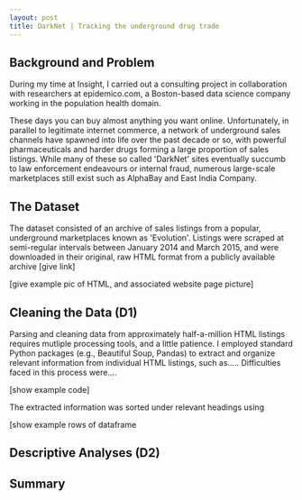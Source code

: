 ```yaml
---
layout: post
title: DarkNet | Tracking the underground drug trade
---
```


## Background and Problem

During my time at Insight, I carried out a consulting project in collaboration with researchers at epidemico.com, a Boston-based data science company working in the population health domain.

These days you can buy almost anything you want online. Unfortunately, in parallel to legitimate internet commerce, a network of underground sales channels have spawned into life over the past decade or so, with powerful pharmaceuticals and harder drugs forming a large proportion of sales listings. While many of these so called 'DarkNet' sites eventually succumb to law enforcement endeavours or internal fraud, numerous large-scale marketplaces still exist such as AlphaBay and East India Company. 

## The Dataset

The dataset consisted of an archive of sales listings from a popular, underground marketplaces known as 'Evolution'. Listings were scraped at semi-regular intervals between January 2014 and March 2015, and were downloaded in their original, raw HTML format from a publicly available archive [give link]

[give example pic of HTML, and associated website page picture]

## Cleaning the Data (D1)

Parsing and cleaning data from approximately half-a-million HTML listings requires mutliple processing tools, and a little patience. I employed standard Python packages (e.g., Beautiful Soup, Pandas) to extract and organize relevant information from individual HTML listings, such as..... Difficulties faced in this process were....

[show example code]

The extracted information was sorted under relevant headings using 

[show example rows of dataframe

## Descriptive Analyses (D2)

## Summary
